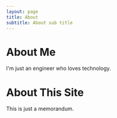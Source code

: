 ```yaml
---
layout: page
title: About
subtitle: About sub title
---
```


# About Me

I'm just an engineer who loves technology.

# About This Site

This is just a memorandum.
